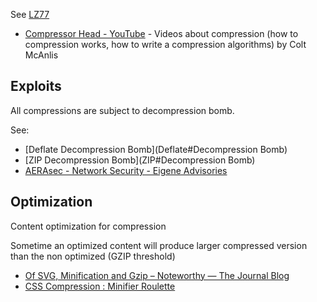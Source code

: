 See [LZ77](Algorithms#LZ77)

- [Compressor Head - YouTube](https://www.youtube.com/playlist?list=PLOU2XLYxmsIJGErt5rrCqaSGTMyyqNt2H) - Videos about compression (how to compression works, how to write a compression algorithms) by Colt McAnlis

## Exploits

All compressions are subject to decompression bomb.

See:

- [Deflate Decompression Bomb](Deflate#Decompression Bomb)
- [ZIP Decompression Bomb](ZIP#Decompression Bomb)
- [AERAsec - Network Security - Eigene Advisories](http://www.aerasec.de/security/advisories/decompression-bomb-vulnerability.html)

## Optimization

Content optimization for compression

Sometime an optimized content will produce larger compressed version than the non optimized (GZIP threshold)

- [Of SVG, Minification and Gzip – Noteworthy — The Journal Blog](https://blog.usejournal.com/of-svg-minification-and-gzip-21cd26a5d007)
- [CSS Compression : Minifier Roulette](http://mainroach.blogspot.fr/2013/07/css-compression-minifier-roulette.html)
